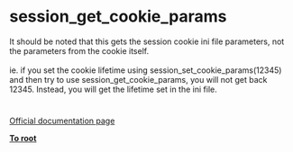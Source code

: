 # session_get_cookie_params




<div class="phpcode"><span class="html">
It should be noted that this gets the session cookie ini file parameters, not the parameters from the cookie itself.<br><br>ie. if you set the cookie lifetime using session_set_cookie_params(12345) and then try to use session_get_cookie_params, you will not get back 12345. Instead, you will get the lifetime set in the ini file.</span>
</div>
  

#

[Official documentation page](https://www.php.net/manual/en/function.session-get-cookie-params.php)

**[To root](/README.md)**